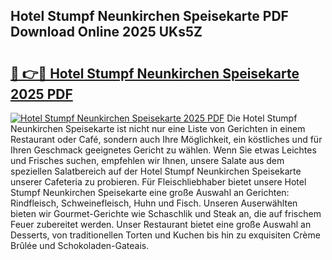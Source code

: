 ## Hotel Stumpf Neunkirchen Speisekarte PDF Download Online 2025 UKs5Z

# <h2><a href="http://gccg0m.nevu.top/?p=Hotel+Stumpf+Neunkirchen+Speisekarte">🔗 👉🔴 Hotel Stumpf Neunkirchen Speisekarte 2025 PDF</a></h2>

[![Hotel Stumpf Neunkirchen Speisekarte 2025 PDF](https://i.imgur.com/dBaPXMq.png)](http://gccg0m.nevu.top/?p=Hotel+Stumpf+Neunkirchen+Speisekarte)
Die Hotel Stumpf Neunkirchen Speisekarte ist nicht nur eine Liste von Gerichten in einem Restaurant oder Café, sondern auch Ihre Möglichkeit, ein köstliches und für Ihren Geschmack geeignetes Gericht zu wählen. Wenn Sie etwas Leichtes und Frisches suchen, empfehlen wir Ihnen, unsere Salate aus dem speziellen Salatbereich auf der Hotel Stumpf Neunkirchen Speisekarte unserer Cafeteria zu probieren. Für Fleischliebhaber bietet unsere Hotel Stumpf Neunkirchen Speisekarte eine große Auswahl an Gerichten: Rindfleisch, Schweinefleisch, Huhn und Fisch. Unseren Auserwählten bieten wir Gourmet-Gerichte wie Schaschlik und Steak an, die auf frischem Feuer zubereitet werden. Unser Restaurant bietet eine große Auswahl an Desserts, von traditionellen Torten und Kuchen bis hin zu exquisiten Crème Brûlée und Schokoladen-Gateais.
